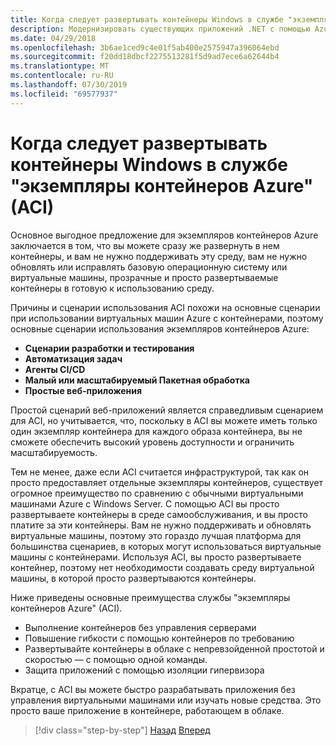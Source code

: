 ```yaml
---
title: Когда следует развертывать контейнеры Windows в службе "экземпляры контейнеров Azure" (ACI)
description: Модернизировать существующих приложений .NET с помощью Azure Cloud and Windows Containers | Когда следует развертывать контейнеры Windows в службе "экземпляры контейнеров Azure" (ACI)
ms.date: 04/29/2018
ms.openlocfilehash: 3b6ae1ced9c4e01f5ab400e2575947a396064ebd
ms.sourcegitcommit: f20dd18dbcf2275513281f5d9ad7ece6a62644b4
ms.translationtype: MT
ms.contentlocale: ru-RU
ms.lasthandoff: 07/30/2019
ms.locfileid: "69577937"
---
```

# <a name="when-to-deploy-windows-containers-to-azure-container-instances-aci"></a>Когда следует развертывать контейнеры Windows в службе "экземпляры контейнеров Azure" (ACI)

Основное выгодное предложение для экземпляров контейнеров Azure заключается в том, что вы можете сразу же развернуть в нем контейнеры, и вам не нужно поддерживать эту среду, вам не нужно обновлять или исправлять базовую операционную систему или виртуальные машины, прозрачные и просто развертываемые контейнеры в готовую к использованию среду.

Причины и сценарии использования ACI похожи на основные сценарии при использовании виртуальных машин Azure с контейнерами, поэтому основные сценарии использования экземпляров контейнеров Azure:

- **Сценарии разработки и тестирования**
- **Автоматизация задач**
- **Агенты CI/CD**
- **Малый или масштабируемый Пакетная обработка**
- **Простые веб-приложения**

Простой сценарий веб-приложений является справедливым сценарием для ACI, но учитывается, что, поскольку в ACI вы можете иметь только один экземпляр контейнера для каждого образа контейнера, вы не сможете обеспечить высокий уровень доступности и ограничить масштабируемость.

Тем не менее, даже если ACI считается инфраструктурой, так как он просто предоставляет отдельные экземпляры контейнеров, существует огромное преимущество по сравнению с обычными виртуальными машинами Azure с Windows Server. С помощью ACI вы просто развертываете контейнеры в среде самообслуживания, и вы просто платите за эти контейнеры. Вам не нужно поддерживать и обновлять виртуальные машины, поэтому это гораздо лучшая платформа для большинства сценариев, в которых могут использоваться виртуальные машины с контейнерами. Используя ACI, вы просто развертываете контейнер, поэтому нет необходимости создавать среду виртуальной машины, в которой просто развертываются контейнеры.

Ниже приведены основные преимущества службы "экземпляры контейнеров Azure" (ACI).

- Выполнение контейнеров без управления серверами
- Повышение гибкости с помощью контейнеров по требованию
- Развертывайте контейнеры в облаке с непревзойденной простотой и скоростью — с помощью одной команды.
- Защита приложений с помощью изоляции гипервизора

Вкратце, с ACI вы можете быстро разрабатывать приложения без управления виртуальными машинами или изучать новые средства. Это просто ваше приложение в контейнере, работающем в облаке.

> [!div class="step-by-step"]
> [Назад](when-to-deploy-windows-containers-to-azure-vms-iaas-cloud.md)
> [Вперед](when-to-deploy-windows-containers-to-azure-container-service-kubernetes.md)
